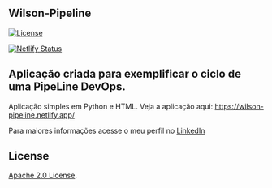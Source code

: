
## Wilson-Pipeline


<!-- Lincense -->
[![License](https://img.shields.io/badge/License-Apache%202.0-blue.svg)](https://opensource.org/licenses/Apache-2.0)


<!-- Status do Netlify -->
[![Netlify Status](https://api.netlify.com/api/v1/badges/c7aac313-ffbe-47fb-9756-7bfe2fb2c7ae/deploy-status)](https://app.netlify.com/sites/wilson-pipeline/deploys)


## Aplicação criada para exemplificar o ciclo de uma PipeLine DevOps.


Aplicação simples em Python e HTML. Veja a aplicação aqui: https://wilson-pipeline.netlify.app/


Para maiores informações acesse o meu perfil no [LinkedIn](https://www.linkedin.com/in/wilsonribeiro2/)


## License

<!-- Keep full URL links to repo files because this README syncs from main to gh-pages.  -->
[Apache 2.0 License](https://github.com/wilsonribeiro/wilson-pipeline/blob/master/LICENSE).
